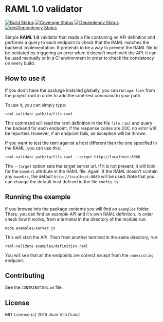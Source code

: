# RAML 1.0 validator

[![Build Status](https://travis-ci.org/joanvila/raml-js-validator.svg?branch=master)](https://travis-ci.org/joanvila/raml-js-validator)
[![Coverage Status](https://coveralls.io/repos/github/joanvila/raml-js-validator/badge.svg?branch=master)](https://coveralls.io/github/joanvila/raml-js-validator?branch=master)
[![Dependency Status](https://david-dm.org/joanvila/raml-js-validator/status.svg)](https://david-dm.org/joanvila/raml-js-validator)
[![devDependency Status](https://david-dm.org/joanvila/raml-js-validator/dev-status.svg)](https://david-dm.org/joanvila/raml-js-validator?type=dev)

Simple **RAML 1.0** validator that reads a file containing an API definition and performs a query to each endpoint to check that the RAML matches the backend implementation.
It pretends to be a way to prevent the RAML file to be outdated by triggering an error when it doesn't mach with the API. It can be used manually or in a CI environment in order to check the consistency on every build.

## How to use it

If you don't have the package installed globally, you can run `npm link` from the project root in order to add the raml-test command to your path.

To use it, you can simply type:

```
raml-validate path/to/file.raml
```

This command will read the raml definition in the file `file.raml` and query the backend for each endpoint. If the response codes are 200, no error will be reported. However, if an endpoint fails, an exception will be thrown.

If you want to test the raml against a host different than the one specified in the RAML, you can use this:

```
raml-validate path/to/file.raml --target http://localhost:8080
```

The `--target` option sets the target server url. If it is not present, it will look for the `baseUri` attribute in the RAML file. Again, if the RAML doesn't contain any `baseUri`, the default `http://localhost:8080` will be used. Note that you can change the default host defined in the file `config.js`

## Running the example

If you browse into the package contents you will find an `examples` folder. There, you can find an example API and it's own RAML definition. In order check how it works, from a terminal in the directory of the module run:

```
node examples/server.js
```

This will start the API. Then from another terminal in the same directory, run:

```
raml-validate examples/definition.raml
```

You will see that all the endpoints are correct except from the `/unexisting` endpoint.

## Contributing

See the `CONTRIBUTING.md` file.

## License

MIT License (c) 2016 Joan Vilà Cuñat
